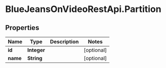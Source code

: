 # BlueJeansOnVideoRestApi.Partition

## Properties
Name | Type | Description | Notes
------------ | ------------- | ------------- | -------------
**id** | **Integer** |  | [optional] 
**name** | **String** |  | [optional] 


